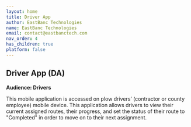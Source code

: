 ```yaml
---
layout: home
title: Driver App
author: EastBanc Technologies
name: EastBanc Technologies
email: contact@eastbanctech.com
nav_order: 4
has_children: true
platform: false
---
```


## Driver App (DA)
**Audience: Drivers**

This mobile application is accessed on plow drivers’ (contractor or county employee) mobile device. This application allows drivers to view their current assigned routes, their progress, and set the status of their route to "Completed" in order to move on to their next assignment.
